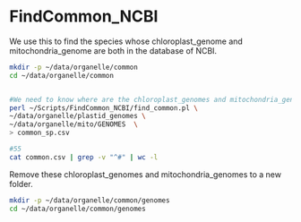 # FindCommon_NCBI

We use this to find the species whose chloroplast_genome and mitochondria_genome are both in the database of NCBI.

```bash
mkdir -p ~/data/organelle/common
cd ~/data/organelle/common


#We need to know where are the chloroplast_genomes and mitochondria_genomes.
perl ~/Scripts/FindCommon_NCBI/find_common.pl \
~/data/organelle/plastid_genomes \
~/data/organelle/mito/GENOMES  \
> common_sp.csv

#55
cat common.csv | grep -v "^#" | wc -l

```

Remove these chloroplast_genomes and mitochondria_genomes to a new folder.

```bash 
mkdir -p ~/data/organelle/common/genomes
cd ~/data/organelle/common/genomes


